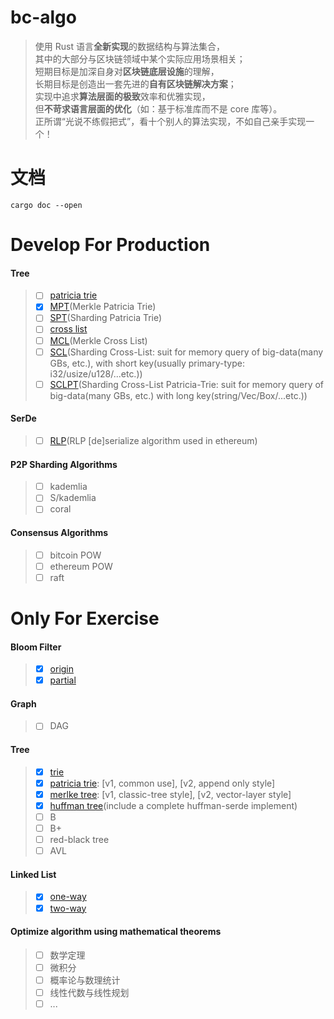 # bc-algo
> 使用 Rust 语言**全新实现**的数据结构与算法集合，    
> 其中的大部分与区块链领域中某个实际应用场景相关；    
> 短期目标是加深自身对**区块链底层设施**的理解，    
> 长期目标是创造出一套先进的**自有区块链解决方案**；    
> 实现中追求**算法层面的极致**效率和优雅实现，    
> 但**不苛求语言层面的优化**（如：基于标准库而不是 core 库等）。    
> 正所谓“光说不练假把式”，看十个别人的算法实现，不如自己亲手实现一个！    

# 文档
```
cargo doc --open
```

# Develop For Production
#### Tree
> - [ ] [patricia trie](src/data_structure/tree/patricia_trie)
> - [x] [MPT](src/data_structure/tree/mpt)(Merkle Patricia Trie)
> - [ ] [SPT](src/data_structure/tree/spt)(Sharding Patricia Trie)
> - [ ] [cross list](src/data_structure/tree/cross_list)
> - [ ] [MCL](src/data_structure/tree/mcl)(Merkle Cross List)
> - [ ] [SCL](src/data_structure/tree/scl)(Sharding Cross-List:
suit for memory query of big-data(many GBs, etc.), with short key(usually primary-type: i32/usize/u128/...etc.))
> - [ ] [SCLPT](src/data_structure/tree/sclpt)(Sharding Cross-List Patricia-Trie:
suit for memory query of big-data(many GBs, etc.) with long key(string/Vec/Box/...etc.))

#### SerDe
> - [ ] [RLP](src/data_structure/tree/rlp)(RLP [de]serialize algorithm used in ethereum)

#### P2P Sharding Algorithms
> - [ ] kademlia
> - [ ] S/kademlia
> - [ ] coral

#### Consensus Algorithms
> - [ ] bitcoin POW
> - [ ] ethereum POW
> - [ ] raft

# Only For Exercise
#### Bloom Filter
> - [x] [origin](src/data_structure/bloomfilter/origin.rs)
> - [x] [partial](src/data_structure/bloomfilter/partial.rs)

#### Graph
> - [ ] DAG

#### Tree
> - [x] [trie](src/draft_for_exercise/tree/trie.rs)
> - [x] [patricia trie](src/draft_for_exercise/tree/patricia_trie.rs): [v1, common use], [v2, append only style]
> - [x] [merlke tree](src/draft_for_exercise/tree/merkle.rs): [v1, classic-tree style], [v2, vector-layer style]
> - [x] [huffman tree](src/draft_for_exercise/tree/huffman.rs)(include a complete huffman-serde implement)
> - [ ] B
> - [ ] B+
> - [ ] red-black tree
> - [ ] AVL

#### Linked List
> - [x] [one-way](src/draft_for_exercise/linkedlist/one_way.rs)
> - [x] [two-way](src/draft_for_exercise/linkedlist/two_way.rs)

#### Optimize algorithm using mathematical theorems
> - [ ] 数学定理
> - [ ] 微积分
> - [ ] 概率论与数理统计
> - [ ] 线性代数与线性规划
> - [ ] ...
